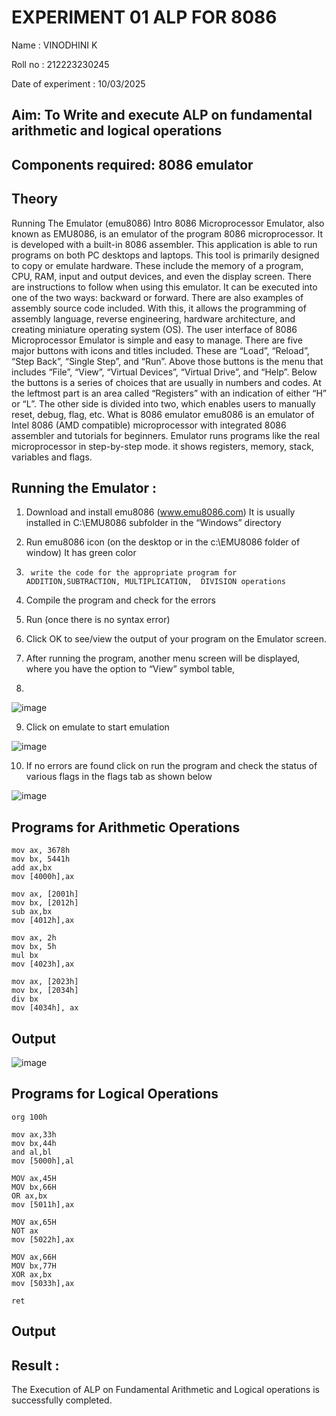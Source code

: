 # EXPERIMENT 01 ALP FOR 8086

Name : VINODHINI K 

Roll no : 212223230245

Date of experiment : 10/03/2025





## Aim: To Write and execute ALP on fundamental arithmetic and logical operations
## Components required: 8086  emulator 
## Theory 
Running The Emulator (emu8086) Intro 8086 Microprocessor Emulator, also known as EMU8086, is an emulator of the program 8086 microprocessor. It is developed with a built-in 8086 assembler. This application is able to run programs on both PC desktops and laptops. This tool is primarily designed to copy or emulate hardware. These include the memory of a program, CPU, RAM, input and output devices, and even the display screen. There are instructions to follow when using this emulator. It can be executed into one of the two ways: backward or forward. There are also examples of assembly source code included. With this, it allows the programming of assembly language, reverse engineering, hardware architecture, and creating miniature operating system (OS). The user interface of 8086 Microprocessor Emulator is simple and easy to manage. There are five major buttons with icons and titles included. These are “Load”, “Reload”, “Step Back”, “Single Step”, and “Run”. Above those buttons is the menu that includes “File”, “View”, “Virtual Devices”, “Virtual Drive”, and “Help”. Below the buttons is a series of choices that are usually in numbers and codes. At the leftmost part is an area called “Registers” with an indication of either “H” or “L”. The other side is divided into two, which enables users to manually reset, debug, flag, etc. What is 8086 emulator emu8086 is an emulator of Intel 8086 (AMD compatible) microprocessor with integrated 8086 assembler and tutorials for beginners. Emulator runs programs like the real microprocessor in step-by-step mode. it shows registers, memory, stack, variables and flags.


 ## Running the Emulator :
1.	Download and install emu8086 (www.emu8086.com) It is usually installed in C:\EMU8086 subfolder in the “Windows” directory
2.	  Run  emu8086 icon (on the desktop or in the c:\EMU8086 folder of window) It has green color 
 
 
3.		write the code for the appropriate program for ADDITION,SUBTRACTION, MULTIPLICATION,  DIVISION operations 

4.	 Compile the program and check for the errors 
5.	Run (once there is no syntax error) 

6.	Click OK to see/view the output of your program on the Emulator screen. 


7.	After running the program, another menu screen will be displayed, where you have the option to “View” symbol table,
8.	 


![image](https://user-images.githubusercontent.com/36288975/189273263-d65baae9-4b8f-4723-afb3-c0ffa4052b04.png)











9.	Click on emulate to start emulation 








![image](https://user-images.githubusercontent.com/36288975/189273273-9bb36ec1-e2e8-4892-8d35-37707332bfdc.png)








10.	If no errors are found click on run the program and check the status of various flags in the flags tab as shown below 






![image](https://user-images.githubusercontent.com/36288975/189273277-113a2a33-4a40-4ff8-95a5-ecd3a1f504fe.png)







## Programs for Arithmetic Operations

```
mov ax, 3678h
mov bx, 5441h
add ax,bx  
mov [4000h],ax

mov ax, [2001h]
mov bx, [2012h]
sub ax,bx
mov [4012h],ax 

mov ax, 2h
mov bx, 5h
mul bx
mov [4023h],ax

mov ax, [2023h]
mov bx, [2034h]
div bx
mov [4034h], ax
```


## Output  

![image](https://github.com/user-attachments/assets/93606f0f-d994-41cd-a548-f40712830e5d)

## Programs for Logical Operations

```
org 100h

mov ax,33h
mov bx,44h
and al,bl   
mov [5000h],al

MOV ax,45H
MOV bx,66H
OR ax,bx 
mov [5011h],ax

MOV ax,65H
NOT ax  
mov [5022h],ax

MOV ax,66H
MOV bx,77H
XOR ax,bx 
mov [5033h],ax

ret
```

## Output 



## Result :
 
The Execution of ALP on Fundamental Arithmetic and Logical operations is successfully completed.







